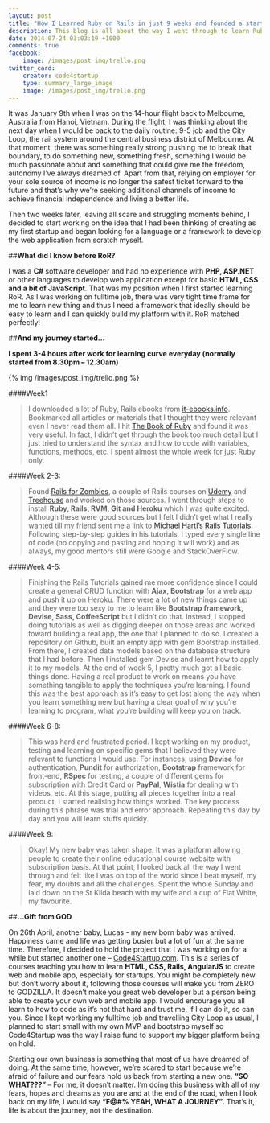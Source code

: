 ```yaml
---
layout: post
title: "How I Learned Ruby on Rails in just 9 weeks and founded a startup while working fulltime"
description: This blog is all about the way I went through to learn Ruby on Rails and start my own business while still working fulltime job 
date: 2014-07-24 03:03:19 +1000
comments: true
facebook:
    image: /images/post_img/trello.png
twitter_card:
    creator: code4startup
    type: summary_large_image
    image: /images/post_img/trello.png 
---
```


It was January 9th when I was on the 14-hour flight back to Melbourne, Australia from Hanoi, Vietnam. During the flight, I was thinking about the next day when I would be back to the daily routine: 9-5 job and the City Loop, the rail system around the central business district of Melbourne. At that moment, there was something really strong pushing me to break that boundary, to do something new, something fresh, something I would be much passionate about and something that could give me the freedom, autonomy I’ve always dreamed of. Apart from that, relying on employer for your sole source of income is no longer the safest ticket forward to the future and that’s why we’re seeking additional channels of income to achieve financial independence and living a better life.

Then two weeks later, leaving all scare and struggling moments behind, I decided to start working on the idea that I had been thinking of creating as my first startup and began looking for a language or a framework to develop the web application from scratch myself.

##**What did I know before RoR?**

I was a **C#** software developer and had no experience with **PHP, ASP.NET** or other languages to develop web application except for basic **HTML, CSS and a bit of JavaScript**. That was my position when I first started learning RoR. As I was working on fulltime job, there was very tight time frame for me to learn new thing and thus I need a framework that ideally should be easy to learn and I can quickly build my platform with it. RoR matched perfectly! 

##**And my journey started…**

<!-- more -->
__I spent 3-4 hours after work for learning curve everyday (normally started from 8.30pm – 12.30am)__

{% img /images/post_img/trello.png %}

####Week1
>I downloaded a lot of Ruby, Rails ebooks from [it-ebooks.info](http://it-ebooks.info/). Bookmarked all articles or materials that I thought they were relevant even I never read them all. I hit [The Book of Ruby](http://it-ebooks.info/book/1720/) and found it was very useful. In fact, I didn’t get through the book too much detail but I just tried to understand the syntax and how to code with variables, functions, methods, etc. I spent almost the whole week for just Ruby only.

####Week 2-3: 
>Found [Rails for Zombies](http://railsforzombies.org/), a couple of Rails courses on [Udemy](http://udemy.com/) and [Treehouse](http://teamtreehouse.com/) and worked on those sources. I went through steps to install **Ruby, Rails, RVM, Git and Heroku** which I was quite excited. Although these were good sources but I felt I didn’t get what I really wanted till my friend sent me a link to [Michael Hartl’s Rails Tutorials](http://www.railstutorial.org/book). Following step-by-step guides in his tutorials, I typed every single line of code (no copying and pasting and hoping it will work) and as always, my good mentors still were Google and StackOverFlow. 

####Week 4-5: 
>Finishing the Rails Tutorials gained me more confidence since I could create a general CRUD function with **Ajax, Bootstrap** for a web app and push it up on Heroku. There were a lot of new things came up and they were too sexy to me to learn like **Bootstrap framework, Devise, Sass, CoffeeScript** but I didn’t do that. Instead, I stopped doing tutorials as well as digging deeper on those areas and worked toward building a real app, the one that I planned to do so.
I created a repository on Github, built an empty app with gem Bootstrap installed. From there, I created data models based on the database structure that I had before. Then I installed gem Devise and learnt how to apply it to my models. At the end of week 5, I pretty much got all basic things done. Having a real product to work on means you have something tangible to apply the techniques you’re learning. I found this was the best approach as it’s easy to get lost along the way when you learn something new but having a clear goal of why you’re learning to program, what you’re building will keep you on track. 

####Week 6-8: 
>This was hard and frustrated period. I kept working on my product, testing and learning on specific gems that I believed they were relevant to functions I would use. For instances, using **Devise** for authentication, **Pundit** for authorization, **Bootstrap** framework for front-end, **RSpec** for testing, a couple of different gems for subscription with Credit Card or **PayPal**, **Wistia** for dealing with videos, etc. At this stage, putting all pieces together into a real product, I started realising how things worked. The key process during this phrase was trial and error approach. Repeating this day by day and you will learn stuffs quickly.  

####Week 9: 
>Okay! My new baby was taken shape. It was a platform allowing people to create their online educational course website with subscription basis. At that point, I looked back all the way I went through and felt like I was on top of the world since I beat myself, my fear, my doubts and all the challenges. Spent the whole Sunday and laid down on the St Kilda beach with my wife and a cup of Flat White, my favourite.

##**…Gift from GOD**

On 26th April, another baby, Lucas - my new born baby was arrived. Happiness came and life was getting busier but a lot of fun at the same time. Therefore, I decided to hold the project that I was working on for a while but started another one – [Code4Startup.com](http://code4startup.com/). This is a series of courses teaching you how to learn **HTML, CSS, Rails, AngularJS** to create web and mobile app, especially for startups. You might be completely new but don’t worry about it, following those courses will make you from ZERO to GODZILLA. It doesn’t make you great web developer but a person being able to create your own web and mobile app. I would encourage you all learn to how to code as it’s not that hard and trust me, if I can do it, so can you. Since I kept working my fulltime job and travelling City Loop as usual, I planned to start small with my own MVP and bootstrap myself so Code4Startup was the way I raise fund to support my bigger platform being on hold.

Starting our own business is something that most of us have dreamed of doing. At the same time, however, we’re scared to start because we’re afraid of failure and our fears hold us back from starting a new one. **“SO WHAT???”** – For me, it doesn’t matter. I’m doing this business with all of my fears, hopes and dreams as you are and at the end of the road, when I look back on my life, I would say **“F@#% YEAH, WHAT A JOURNEY”**. That’s it, life is about the journey, not the destination. 